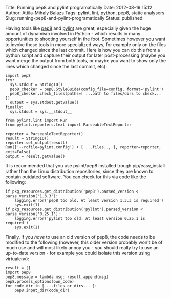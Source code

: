 Title: Running pep8 and pylint programatically
Date: 2012-08-19 15:12
Author: Attila-Mihaly Balazs
Tags: pylint, lint, python, pep8, static analysers
Slug: running-pep8-and-pylint-programatically
Status: published

Having tools like [pep8](http://pypi.python.org/pypi/pep8/) and
[pylint](http://pypi.python.org/pypi/pylint/) are great, especially
given the huge amount of dynamism involved in Python - which results in
many opportunities to shooting yourself in the foot. Sometimes however
you want to invoke these tools in more specialized ways, for example
only on the files which changed since the last commit. Here is how you
can do this from a python script and capture their output for later
post-processing (maybe you want merge the output from both tools, or
maybe you want to show only the lines which changed since the last
commit, etc):

    import pep8
    try:
      sys.stdout = StringIO()
      pep8_checker = pep8.StyleGuide(config_file=config, format='pylint')
      pep8_checker.check_files(paths=[ ...path to files/dirs to check... ])
      output = sys.stdout.getvalue()
    finally:
      sys.stdout = sys.__stdout__

    from pylint.lint import Run
    from pylint.reporters.text import ParseableTextReporter

    reporter = ParseableTextReporter()
    result = StringIO()
    reporter.set_output(result)
    Run(['--rcfile=pylint.config'] + [ ...files.., ], reporter=reporter, exit=False)
    output = result.getvalue()

</code>

It is recommended that you use pylint/pep8 installed trough
pip/easy\_install rather than the Linux distribution repositories, since
they are known to contain outdated software. You can check for this via
code like the following:

    if pkg_resources.get_distribution('pep8').parsed_version < parse_version('1.3.3'):
        logging.error('pep8 too old. At least version 1.3.3 is required')
        sys.exit(1)
    if pkg_resources.get_distribution('pylint').parsed_version < parse_version('0.25.1'):
        logging.error('pylint too old. At least version 0.25.1 is required')
        sys.exit(1)

</code>

Finally, if you *have* to use an old version of pep8, the code needs to
be modified to the following (however, this older version probably won't
be of much use and will most likely annoy you - you should really try to
use an up-to-date version - for example you could isolate this version
using virtualenv):

    result = []
    import pep8
    pep8.message = lambda msg: result.append(msg)
    pep8.process_options(own_code)
    for code_dir in [ ...files or dirs... ]:
        pep8.input_dir(code_dir)

</code>
